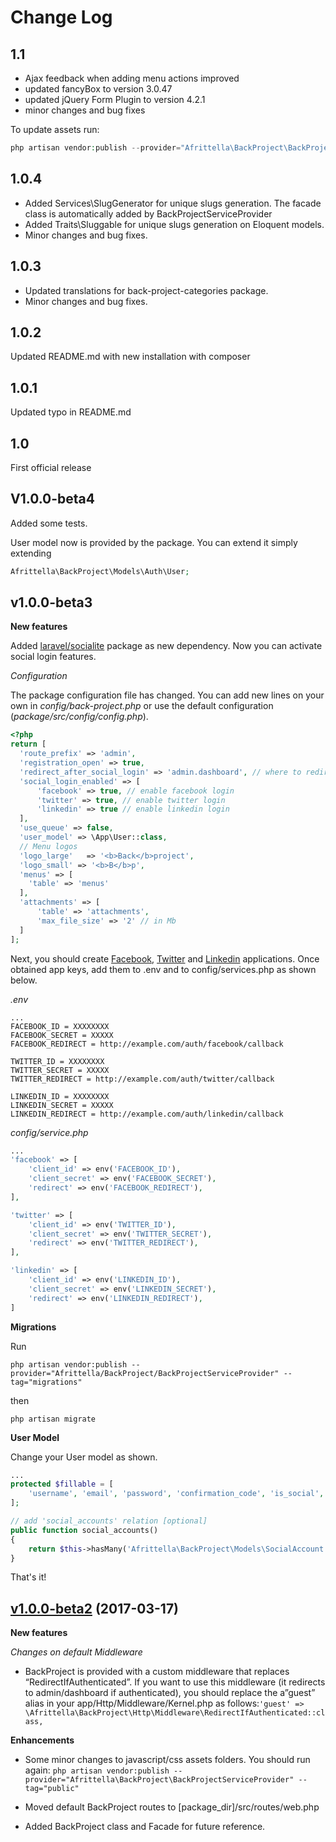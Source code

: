 # Change Log
## 1.1
- Ajax feedback when adding menu actions improved
- updated fancyBox to version 3.0.47
- updated jQuery Form Plugin to version 4.2.1
- minor changes and bug fixes

To update assets run: 
```php
php artisan vendor:publish --provider="Afrittella\BackProject\BackProjectServiceProvider" --tag="public" --force
```

## 1.0.4
- Added Services\SlugGenerator for unique slugs generation. The facade class is automatically added by BackProjectServiceProvider
- Added Traits\Sluggable for unique slugs generation on Eloquent models.
- Minor changes and bug fixes.

## 1.0.3
- Updated translations for back-project-categories package.
- Minor changes and bug fixes.

## 1.0.2
Updated README.md with new installation with composer

## 1.0.1
Updated typo in README.md

## 1.0
First official release

## V1.0.0-beta4
Added some tests.

User model now is provided by the package. You can extend it simply extending
```php
Afrittella\BackProject\Models\Auth\User;
```
## v1.0.0-beta3

**New features**

Added [laravel/socialite](https://github.com/laravel/socialite) package as new dependency. Now you can activate social login features.

*Configuration*

The package configuration file has changed. You can add new lines on your own in *config/back-project.php* or use the default configuration (*package/src/config/config.php*).

```php
<?php
return [
  'route_prefix' => 'admin',
  'registration_open' => true,
  'redirect_after_social_login' => 'admin.dashboard', // where to redirect after successfull login
  'social_login_enabled' => [
      'facebook' => true, // enable facebook login
      'twitter' => true, // enable twitter login
      'linkedin' => true // enable linkedin login
  ],
  'use_queue' => false,
  'user_model' => \App\User::class,
  // Menu logos
  'logo_large'   => '<b>Back</b>project',
  'logo_small' => '<b>B</b>p',
  'menus' => [
    'table' => 'menus'    
  ],
  'attachments' => [
      'table' => 'attachments',
      'max_file_size' => '2' // in Mb
  ]
];
```

Next, you should create [Facebook](https://developers.facebook.com/apps/), [Twitter](https://apps.twitter.com/) and [Linkedin](https://www.linkedin.com/developer/apps) applications. Once obtained app keys, add them to .env and to config/services.php as shown below.

*.env*
```apacheconfig
...
FACEBOOK_ID = XXXXXXXX
FACEBOOK_SECRET = XXXXX
FACEBOOK_REDIRECT = http://example.com/auth/facebook/callback

TWITTER_ID = XXXXXXXX
TWITTER_SECRET = XXXXX
TWITTER_REDIRECT = http://example.com/auth/twitter/callback

LINKEDIN_ID = XXXXXXXX
LINKEDIN_SECRET = XXXXX
LINKEDIN_REDIRECT = http://example.com/auth/linkedin/callback
```

*config/service.php*

```php
...
'facebook' => [
    'client_id' => env('FACEBOOK_ID'),
    'client_secret' => env('FACEBOOK_SECRET'),
    'redirect' => env('FACEBOOK_REDIRECT'),
],

'twitter' => [
    'client_id' => env('TWITTER_ID'),
    'client_secret' => env('TWITTER_SECRET'),
    'redirect' => env('TWITTER_REDIRECT'),
],

'linkedin' => [
    'client_id' => env('LINKEDIN_ID'),
    'client_secret' => env('LINKEDIN_SECRET'),
    'redirect' => env('LINKEDIN_REDIRECT'),
]
```
**Migrations**

Run

```php artisan vendor:publish --provider="Afrittella/BackProject/BackProjectServiceProvider" --tag="migrations"```

then

```php artisan migrate```

**User Model**

Change your User model as shown.

```php
...
protected $fillable = [
    'username', 'email', 'password', 'confirmation_code', 'is_social', 'confirmed'
];

// add 'social_accounts' relation [optional]
public function social_accounts()
{
    return $this->hasMany('Afrittella\BackProject\Models\SocialAccount');
}
```

That's it!

## [v1.0.0-beta2](https://github.com/afrittella/back-project/tree/1.0.0-beta2) (2017-03-17)

**New features**

*Changes on default Middleware*

- BackProject is provided with a custom middleware that replaces “RedirectIfAuthenticated”. If you want to use this middleware (it redirects to admin/dashboard if authenticated), you should replace the a”guest” alias in your app/Http/Middleware/Kernel.php as follows:`'guest' => \Afrittella\BackProject\Http\Middleware\RedirectIfAuthenticated::class,`


**Enhancements**

- Some minor changes to javascript/css assets folders. You should run again: `php artisan vendor:publish --provider="Afrittella\BackProject\BackProjectServiceProvider" --tag="public"`

- Moved default BackProject routes to [package_dir]/src/routes/web.php

- Added BackProject class and Facade for future reference.
